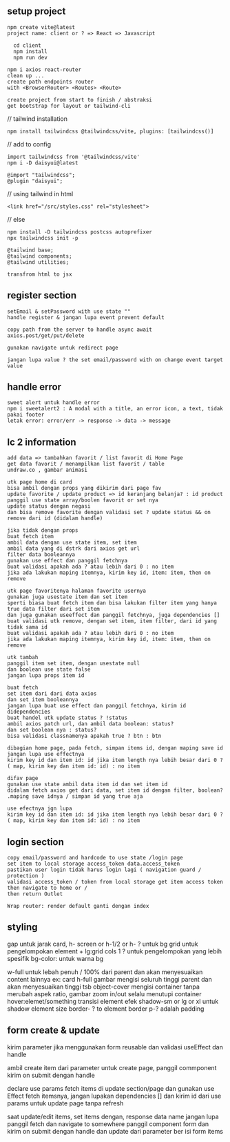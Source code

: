 ## setup project

    npm create vite@latest
    project name: client or ? => React => Javascript

      cd client
      npm install
      npm run dev

    npm i axios react-router
    clean up ...
    create path endpoints router
    with <BrowserRouter> <Routes> <Route>

    create project from start to finish / abstraksi
    get bootstrap for layout or tailwind-cli

// tailwind installation

    npm install tailwindcss @tailwindcss/vite, plugins: [tailwindcss()]

// add to config

    import tailwindcss from '@tailwindcss/vite'
    npm i -D daisyui@latest

    @import "tailwindcss";
    @plugin "daisyui";

// using tailwind in html

    <link href="/src/styles.css" rel="stylesheet">

// else

    npm install -D tailwindcss postcss autoprefixer
    npx tailwindcss init -p

    @tailwind base;
    @tailwind components;
    @tailwind utilities;

    transfrom html to jsx

## register section

    setEmail & setPassword with use state ""
    handle register & jangan lupa event prevent default

    copy path from the server to handle async await axios.post/get/put/delete

    gunakan navigate untuk redirect page

    jangan lupa value ? the set email/password with on change event target value

## handle error

    sweet alert untuk handle error
    npm i sweetalert2 : A modal with a title, an error icon, a text, tidak pakai footer
    letak error: error/err -> response -> data -> message

## lc 2 information

    add data => tambahkan favorit / list favorit di Home Page
    get data favorit / menampilkan list favorit / table
    undraw.co , gambar animasi

    utk page home di card
    bisa ambil dengan props yang dikirim dari page fav
    update favorite / update product => id keranjang belanja? : id product
    panggil use state array/boolen favorit or set nya
    update status dengan negasi
    dan bisa remove favorite dengan validasi set ? update status && on remove dari id (didalam handle)

    jika tidak dengan props
    buat fetch item
    ambil data dengan use state item, set item
    ambil data yang di dstrk dari axios get url
    filter data booleannya
    gunakan use effect dan panggil fetchnya
    buat validasi apakah ada ? atau lebih dari 0 : no item
    jika ada lakukan maping itemnya, kirim key id, item: item, then on remove

    utk page favoritenya halaman favorite usernya
    gunakan juga usestate item dan set item
    sperti biasa buat fetch item dan bisa lakukan filter item yang hanya true data filter dari set item
    dan juga gunakan useeffect dan panggil fetchnya, juga dependencies []
    buat validasi utk remove, dengan set item, item filter, dari id yang tidak sama id
    buat validasi apakah ada ? atau lebih dari 0 : no item
    jika ada lakukan maping itemnya, kirim key id, item: item, then on remove

    utk tambah
    panggil item set item, dengan usestate null
    dan boolean use state false
    jangan lupa props item id

    buat fetch
    set item dari dari data axios
    dan set item booleannya
    jangan lupa buat use effect dan panggil fetchnya, kirim id didependencies
    buat handel utk update status ? !status
    ambil axios patch url, dan ambil data boolean: status?
    dan set boolean nya : status?
    bisa validasi classnamenya apakah true ? btn : btn

    dibagian home page, pada fetch, simpan items id, dengan maping save id
    jangan lupa use effectnya
    kirim key id dan item id: id jika item length nya lebih besar dari 0 ? ( map, kirim key dan item id: id) : no item

    difav page
    gunakan use state ambil data item id dan set item id
    didalam fetch axios get dari data, set item id dengan filter, boolean? .maping save idnya / simpan id yang true aja

    use efectnya jgn lupa
    kirim key id dan item id: id jika item length nya lebih besar dari 0 ? ( map, kirim key dan item id: id) : no item

## login section

    copy email/password and hardcode to use state /login page
    set item to local storage access_token data.access_token
    pastikan user login tidak harus login lagi ( navigation guard / protection )
    validasi access_token / token from local storage get item access token
    then navigate to home or /
    then return Outlet

    Wrap router: render default ganti dengan index

## styling

gap untuk jarak card,
h- screen or h-1/2 or h- ? untuk bg
grid untuk pengelompokan element + lg:grid cols 1 ? untuk pengelompokan yang lebih spesifik bg-color: untuk warna bg

w-full untuk lebah penuh / 100% dari parent dan akan menyesuaikan content lainnya ex: card
h-full gambar mengisi seluruh tinggi parent dan akan menyesuaikan tinggi tsb
object-cover mengisi container tanpa merubah aspek ratio, gambar zoom in/out selalu menutupi container
hover:elemet/something transisi element efek
shadow-sm or lg or xl untuk shadow element size
border- ? to element border
p-? adalah padding

## form create & update

kirim parameter jika menggunakan form reusable
dan validasi useEffect dan handle

ambil create item dari parameter untuk create page, panggil commponent kirim on submit dengan handle

declare use params
fetch items di update section/page dan gunakan use Effect fetch itemsnya, jangan lupakan dependencies [] dan kirim id dari use params untuk update page tanpa refresh

saat update/edit items, set items dengan, response data name
jangan lupa panggil fetch dan navigate to somewhere
panggil component form dan kirim on submit dengan handle dan update dari parameter ber isi form items
